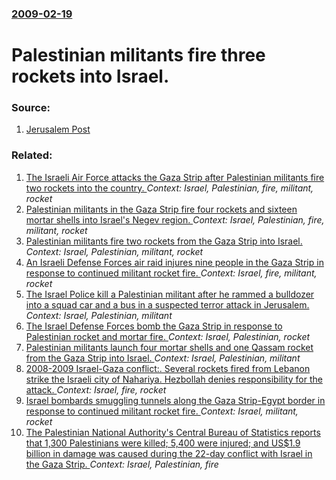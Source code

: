 ### [2009-02-19](/news/2009/02/19/index.md)

#  Palestinian militants fire three rockets into Israel. 




### Source:

1. [Jerusalem Post](http://www.jpost.com/servlet/Satellite?cid=1233304828993&pagename=JPost%2FJPArticle%2FShowFull)

### Related:

1. [ The Israeli Air Force attacks the Gaza Strip after Palestinian militants fire two rockets into the country. ](/news/2009/02/7/the-israeli-air-force-attacks-the-gaza-strip-after-palestinian-militants-fire-two-rockets-into-the-country.md) _Context: Israel, Palestinian, fire, militant, rocket_
2. [ Palestinian militants in the Gaza Strip fire four rockets and sixteen mortar shells into Israel's Negev region. ](/news/2009/02/1/palestinian-militants-in-the-gaza-strip-fire-four-rockets-and-sixteen-mortar-shells-into-israel-s-negev-region.md) _Context: Israel, Palestinian, fire, militant, rocket_
3. [ Palestinian militants fire two rockets from the Gaza Strip into Israel. ](/news/2009/02/8/palestinian-militants-fire-two-rockets-from-the-gaza-strip-into-israel.md) _Context: Israel, Palestinian, militant, rocket_
4. [ An Israeli Defense Forces air raid injures nine people in the Gaza Strip in response to continued militant rocket fire. ](/news/2009/01/29/an-israeli-defense-forces-air-raid-injures-nine-people-in-the-gaza-strip-in-response-to-continued-militant-rocket-fire.md) _Context: Israel, fire, militant, rocket_
5. [ The Israel Police kill a Palestinian militant after he rammed a bulldozer into a squad car and a bus in a suspected terror attack in Jerusalem. ](/news/2009/03/5/the-israel-police-kill-a-palestinian-militant-after-he-rammed-a-bulldozer-into-a-squad-car-and-a-bus-in-a-suspected-terror-attack-in-jerusa.md) _Context: Israel, Palestinian, militant_
6. [ The Israel Defense Forces bomb the Gaza Strip in response to Palestinian rocket and mortar fire. ](/news/2009/02/2/the-israel-defense-forces-bomb-the-gaza-strip-in-response-to-palestinian-rocket-and-mortar-fire.md) _Context: Israel, Palestinian, rocket_
7. [ Palestinian militants launch four mortar shells and one Qassam rocket from the Gaza Strip into Israel. ](/news/2009/02/11/palestinian-militants-launch-four-mortar-shells-and-one-qassam-rocket-from-the-gaza-strip-into-israel.md) _Context: Israel, Palestinian, militant_
8. [ 2008-2009 Israel-Gaza conflict:. Several rockets fired from Lebanon strike the Israeli city of Nahariya. Hezbollah denies responsibility for the attack. ](/news/2009/01/8/2008-2009-israel-gaza-conflict-several-rockets-fired-from-lebanon-strike-the-israeli-city-of-nahariya-hezbollah-denies-responsibilit.md) _Context: Israel, fire, rocket_
9. [ Israel bombards smuggling tunnels along the Gaza Strip-Egypt border in response to continued militant rocket fire. ](/news/2009/01/28/israel-bombards-smuggling-tunnels-along-the-gaza-strip-egypt-border-in-response-to-continued-militant-rocket-fire.md) _Context: Israel, militant, rocket_
10. [ The Palestinian National Authority's Central Bureau of Statistics reports that 1,300 Palestinians were killed; 5,400 were injured; and US$1.9 billion in damage was caused during the 22-day conflict with Israel in the Gaza Strip. ](/news/2009/01/19/the-palestinian-national-authority-s-central-bureau-of-statistics-reports-that-1-300-palestinians-were-killed-5-400-were-injured-and-us-1.md) _Context: Israel, Palestinian, fire_
